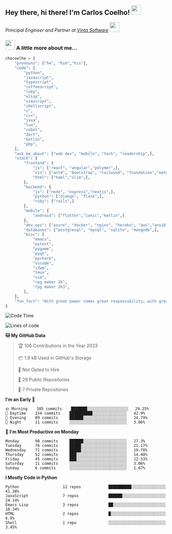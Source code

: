 <h2>Hey there, hi there! I'm Carlos Coelho! <img src="https://emoji.gg/assets/emoji/6680_this_is_fine.png" width="30"></h2>
<p><em>Principal Engineer and Partner at <a href="http://www.vintasoftware.com">Vinta Software</a> <img src="https://emojis.slackmojis.com/emojis/images/1613461409/13263/bongocat_code.gif?1613461409" width="30"> 
</em></p>

### <img src="https://emojis.slackmojis.com/emojis/images/1597320283/10003/catjam.gif?1597320283" width="30"> A little more about me...  

```python
chocoelho = {
    "pronouns": ["he", "him","his"],
    "code": [
        "python",
        "javascript",
        "typescript",
        "coffeescript",
        "ruby",
        "elisp",
        "vimscript",
        "shellscript",
        "c",
        "c++",
        "java",
        "lua",
        "cobol",
        "dart",
        "kotlin",
        "php",
    ],
    "ask_me_about": ["web dev", "mobile", "tech", "leadership",],
    "stack": {
        "frontend": {
            "js": ["react", "angular","polymer",],
            "css": ["antd", "bootstrap", "tailwind", "foundation","material","sass","less",],
            "html": ["haml","slim",],
        },
        "backend": {
            "js": ["node", "express","nextjs",],
            "python": ["django", "flask",],
            "ruby": ["rails",]
        },
        "mobile": {
            "android": ["flutter","ionic","kotlin",]
        },
        "dev_ops": ["azure", "docker", "nginx", "heroku", "aws","ansible",],
        "databases": ["postgresql", "mysql", "sqlite", "mongodb",],
        "misc": [
            "emacs",
            "pytest",
            "pygame",
            "pyqt",
            "pycharm",
            "vscode",
            "i3wm",
            "tmux",
            "vim",
            "rpg maker 2k",
            "rpg maker 2k3",
        ],
    },
    "fun_fact": "With great power comes great responsibility; with great responsibility can come extreme stress"
}
```

<!--START_SECTION:waka-->
![Code Time](http://img.shields.io/badge/Code%20Time-1%2C747%20hrs%2056%20mins-blue)

![Lines of code](https://img.shields.io/badge/From%20Hello%20World%20I%27ve%20Written-35%20Thousand%20lines%20of%20code-blue)

**🐱 My GitHub Data** 

> 🏆 106 Contributions in the Year 2023
 > 
> 📦 1.9 kB Used in GitHub's Storage 
 > 
> 🚫 Not Opted to Hire
 > 
> 📜 29 Public Repositories 
 > 
> 🔑 7 Private Repositories  
 > 
**I'm an Early 🐤** 

```text
🌞 Morning    105 commits    ███████░░░░░░░░░░░░░░░░░░   29.25% 
🌆 Daytime    154 commits    ██████████░░░░░░░░░░░░░░░   42.9% 
🌃 Evening    89 commits     ██████░░░░░░░░░░░░░░░░░░░   24.79% 
🌙 Night      11 commits     ░░░░░░░░░░░░░░░░░░░░░░░░░   3.06%

```
📅 **I'm Most Productive on Monday** 

```text
Monday       98 commits     ██████░░░░░░░░░░░░░░░░░░░   27.3% 
Tuesday      76 commits     █████░░░░░░░░░░░░░░░░░░░░   21.17% 
Wednesday    71 commits     █████░░░░░░░░░░░░░░░░░░░░   19.78% 
Thursday     52 commits     ███░░░░░░░░░░░░░░░░░░░░░░   14.48% 
Friday       45 commits     ███░░░░░░░░░░░░░░░░░░░░░░   12.53% 
Saturday     11 commits     ░░░░░░░░░░░░░░░░░░░░░░░░░   3.06% 
Sunday       6 commits      ░░░░░░░░░░░░░░░░░░░░░░░░░   1.67%

```


**I Mostly Code in Python** 

```text
Python                   12 repos            ██████████░░░░░░░░░░░░░░░   41.38% 
JavaScript               7 repos             ██████░░░░░░░░░░░░░░░░░░░   24.14% 
Emacs Lisp               3 repos             ██░░░░░░░░░░░░░░░░░░░░░░░   10.34% 
HTML                     2 repos             █░░░░░░░░░░░░░░░░░░░░░░░░   6.9% 
Shell                    1 repo              ░░░░░░░░░░░░░░░░░░░░░░░░░   3.45%

```



<!--END_SECTION:waka-->
